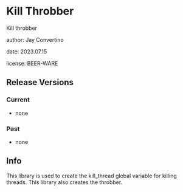 # Kill Throbber

Kill throbber

author: Jay Convertino  

date: 2023.07.15

license: BEER-WARE  

## Release Versions
### Current
  - none

### Past
  - none
  
## Info
  This library is used to create the kill_thread global variable for killing threads. This library also creates the throbber.
